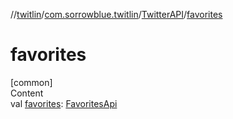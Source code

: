 //[twitlin](../../index.md)/[com.sorrowblue.twitlin](../index.md)/[TwitterAPI](index.md)/[favorites](favorites.md)



# favorites  
[common]  
Content  
val [favorites](favorites.md): [FavoritesApi](../../com.sorrowblue.twitlin.tweets.favorites/-favorites-api/index.md)  



